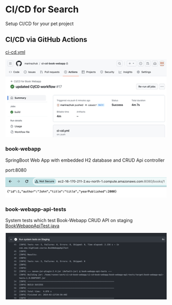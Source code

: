 # CI/CD for Search

Setup CI/CD for your pet project 

## CI/CD via GitHub Actions 
[ci-cd.yml](.github%2Fworkflows%2Fci-cd.yml)

![github_action.png](screenshots%2Fgithub_action.png)

### book-webapp
SpringBoot Web App with embedded H2 database and CRUD Api controller

port:8080

![book-webapp.png](screenshots%2Fbook-webapp.png)

### book-webapp-api-tests
System tests which test Book-Webapp CRUD API on staging [BookWebappApiTest.java](book-webapp-api-tests%2Fsrc%2Ftest%2Fjava%2Fcom%2Fzma%2Fhighload%2Fcourse%2FBookWebappApiTest.java)

![system_tests.png](screenshots%2Fsystem_tests.png)